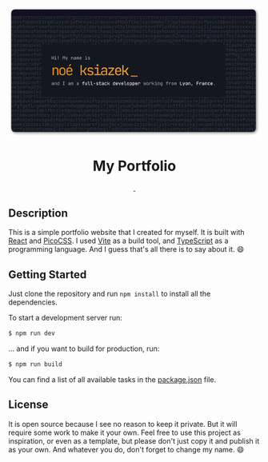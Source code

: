 <div align="center">
      <img src="public/screenshot.png" alt="A screenshot of the website"/>
    <h1>My Portfolio</h1>

<a aria-label="License" href="LICENSE">
    <img alt="" src="https://img.shields.io/badge/LICENSE-MIT-green?style=for-the-badge">
</a>
  <a aria-label="Join the community on GitHub" href="https://ksiazek.xyz">
    <img alt="" src="https://img.shields.io/badge/Visit-website-blue?style=for-the-badge">
  </a>
</div>

## Description

This is a simple portfolio website that I created for myself. It is built with [React](https://react.dev/) and [PicoCSS](https://picocss.com/).
I used [Vite](https://vitejs.dev/) as a build tool, and [TypeScript](https://www.typescriptlang.org/) as a programming language. And I guess that's all there is to say about it. 😄

## Getting Started

Just clone the repository and run `npm install` to install all the dependencies.

To start a development server run:
```bash
$ npm run dev
```
... and if you want to build for production, run: 
```bash
$ npm run build
```

You can find a list of all available tasks in the [package.json]("package.json") file.

## License

It is open source because I see no reason to keep it private. But it will require some work to make it your own.
Feel free to use this project as inspiration, or even as a template, but please don't just copy it and publish it as your own. 
And whatever you do, don't forget to change my name. 😄